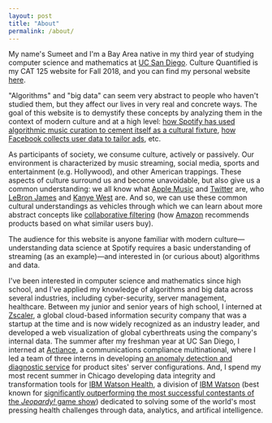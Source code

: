 ```yaml
---
layout: post
title: "About"
permalink: /about/
---
```


My name's Sumeet and I'm a Bay Area native in my third year of studying computer science and mathematics at [UC San Diego](https://ucsd.edu/). Culture Quantified is my CAT 125 website for Fall 2018, and you can find my personal website [here](https://sumeet-bansal.github.io/).

"Algorithms" and "big data" can seem very abstract to people who haven't studied them, but they affect our lives in very real and concrete ways. The goal of this website is to demystify these concepts by analyzing them in the context of modern culture and at a high level: [how Spotify has used algorithmic music curation to cement itself as a cultural fixture](https://culture-quantified.github.io/2018-11-05/spotify), [how Facebook collects user data to tailor ads](https://culture-quantified.github.io/2018-11-13/facebook), etc.

As participants of society, we consume culture, actively or passively. Our environment is characterized by music streaming, social media, sports and entertainment (e.g. Hollywood), and other American trappings. These aspects of culture surround us and become unavoidable, but also give us a common understanding: we all know what [Apple Music](https://www.apple.com/music/) and [Twitter](https://twitter.com/) are, who [LeBron James](http://www.lebronjames.com/) and [Kanye West](http://www.kanyewest.com/) are. And so, we can use these common cultural understandings as vehicles through which we can learn about more abstract concepts like [collaborative filtering](https://en.wikipedia.org/wiki/Collaborative_filtering) (how [Amazon](https://www.amazon.com/) recommends products based on what similar users buy).

The audience for this website is anyone familiar with modern culture&mdash;understanding data science at Spotify requires a basic understanding of streaming (as an example)&mdash;and interested in (or curious about) algorithms and data.

I've been interested in computer science and mathematics since high school, and I've applied my knowledge of algorithms and big data across several industries, including cyber-security, server management, healthcare. Between my junior and senior years of high school, I interned at [Zscaler](https://www.zscaler.com/), a global cloud-based information security company that was a startup at the time and is now widely recognized as an industry leader, and developed a web visualization of global cyberthreats using the company's internal data. The summer after my freshman year at UC San Diego, I interned at [Actiance](https://www.actiance.com/), a communications compliance multinational, where I led a team of three interns in developing [an anomaly detection and diagnostic service](https://github.com/sumeet-bansal/lighthouse) for product sites' server configurations. And, I spend my most recent summer in Chicago developing data integrity and transformation tools for [IBM Watson Health](https://www.ibm.com/watson/health/), a division of [IBM Watson](https://en.wikipedia.org/wiki/Watson_(computer)) (best known for [significantly outperforming the most successful contestants of the *Jeopardy!* game show](https://www.nytimes.com/2011/02/17/science/17jeopardy-watson.html)) dedicated to solving some of the world's most pressing health challenges through data, analytics, and artifical intelligence.